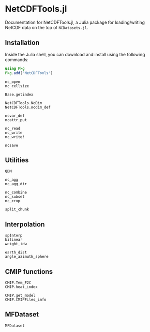 # NetCDFTools.jl

Documentation for NetCDFTools.jl, a Julia package for loading/writing NetCDF data on 
the top of `NCDatasets.jl`.

## Installation

Inside the Julia shell, you can download and install using the following commands:

```julia
using Pkg
Pkg.add("NetCDFTools")
```

```@docs
nc_open
nc_cellsize

Base.getindex

NetCDFTools.NcDim
NetCDFTools.ncdim_def

ncvar_def
ncattr_put
```

```@docs
nc_read
nc_write
nc_write!

ncsave
```


## Utilities

```@docs
QDM

nc_agg 
nc_agg_dir

nc_combine
nc_subset
nc_crop
```

```@docs
split_chunk
```

## Interpolation

```@docs
spInterp
bilinear
weight_idw
```

```@docs
earth_dist
angle_azimuth_sphere
```

## CMIP functions

```@docs
CMIP.Tem_F2C
CMIP.heat_index

CMIP.get_model
CMIP.CMIPFiles_info
```

## MFDataset

```@docs
MFDataset
```
